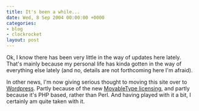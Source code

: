 ```yaml
---
title: It's been a while...
date: Wed, 8 Sep 2004 00:00:00 +0000
categories:
- blog
- clockrocket
layout: post
---
```


Ok, I know there has been very little in the way of updates here lately.  That's mainly because my personal life has kinda gotten in the way of everything else lately (and no, details are not forthcoming here I'm afraid).

In other news, I'm now giving serious thought to moving this site over to <a href="">Wordpress</a>.  Partly because of the new <a href="http://www.movabletype.org/get_movable_type_personal.shtml">MovableType licensing</a>, and partly because it's PHP based, rather than Perl.  And having played with it a bit, I certainly am quite taken with it.



